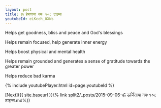 ```yaml
---
layout: post
title: ॐ हेमांगाया नमः १०८ टाइम्स
youtubeId: eLKcch_0XNs
---
```

 
 
Helps get goodness, bliss and peace and God's blessings
 
Helps remain focused, help generate inner energy 
 
Helps boost physical and mental health 
 
Helps remain grounded and generates a sense of gratitude towards the greater power 
 
Helps reduce bad karma
 
 
 
 


{% include youtubePlayer.html id=page.youtubeId %}
 
[Next]({{ site.baseurl }}{% link  split2/_posts/2015-09-06-ॐ ऊर्जिताया नमः १०८ टाइम्स.md%})
 

